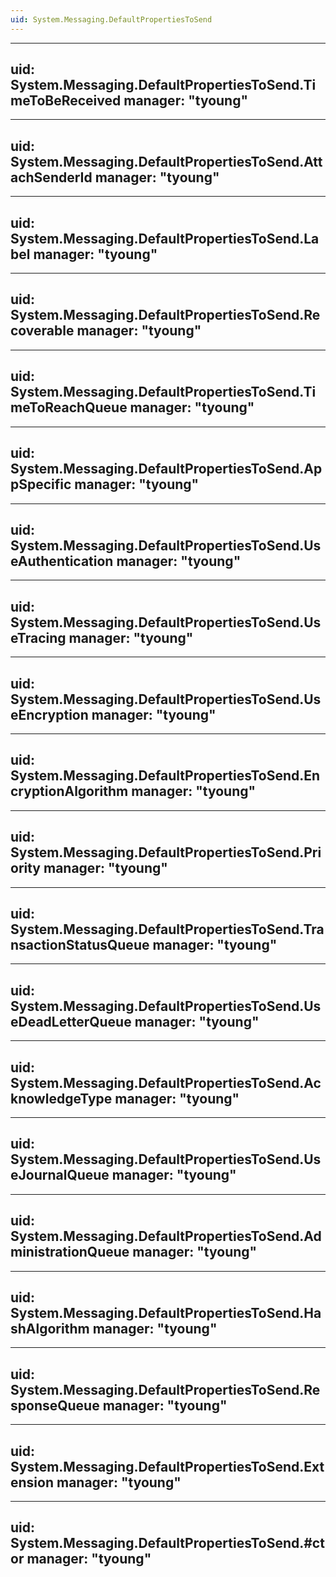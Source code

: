 ```yaml
---
uid: System.Messaging.DefaultPropertiesToSend
---
```


---
uid: System.Messaging.DefaultPropertiesToSend.TimeToBeReceived
manager: "tyoung"
---

---
uid: System.Messaging.DefaultPropertiesToSend.AttachSenderId
manager: "tyoung"
---

---
uid: System.Messaging.DefaultPropertiesToSend.Label
manager: "tyoung"
---

---
uid: System.Messaging.DefaultPropertiesToSend.Recoverable
manager: "tyoung"
---

---
uid: System.Messaging.DefaultPropertiesToSend.TimeToReachQueue
manager: "tyoung"
---

---
uid: System.Messaging.DefaultPropertiesToSend.AppSpecific
manager: "tyoung"
---

---
uid: System.Messaging.DefaultPropertiesToSend.UseAuthentication
manager: "tyoung"
---

---
uid: System.Messaging.DefaultPropertiesToSend.UseTracing
manager: "tyoung"
---

---
uid: System.Messaging.DefaultPropertiesToSend.UseEncryption
manager: "tyoung"
---

---
uid: System.Messaging.DefaultPropertiesToSend.EncryptionAlgorithm
manager: "tyoung"
---

---
uid: System.Messaging.DefaultPropertiesToSend.Priority
manager: "tyoung"
---

---
uid: System.Messaging.DefaultPropertiesToSend.TransactionStatusQueue
manager: "tyoung"
---

---
uid: System.Messaging.DefaultPropertiesToSend.UseDeadLetterQueue
manager: "tyoung"
---

---
uid: System.Messaging.DefaultPropertiesToSend.AcknowledgeType
manager: "tyoung"
---

---
uid: System.Messaging.DefaultPropertiesToSend.UseJournalQueue
manager: "tyoung"
---

---
uid: System.Messaging.DefaultPropertiesToSend.AdministrationQueue
manager: "tyoung"
---

---
uid: System.Messaging.DefaultPropertiesToSend.HashAlgorithm
manager: "tyoung"
---

---
uid: System.Messaging.DefaultPropertiesToSend.ResponseQueue
manager: "tyoung"
---

---
uid: System.Messaging.DefaultPropertiesToSend.Extension
manager: "tyoung"
---

---
uid: System.Messaging.DefaultPropertiesToSend.#ctor
manager: "tyoung"
---
